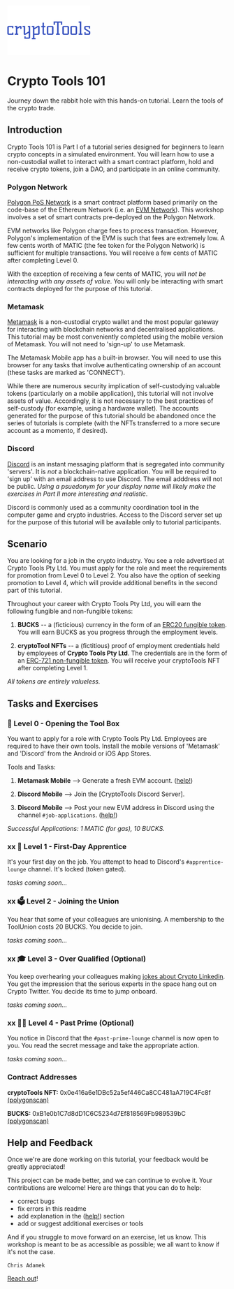 ![cryptoToolsLogo](images/cryptoToolsLogo.jpg?raw=true "cryptoToolsLogo") 
# Crypto Tools 101
Journey down the rabbit hole with this hands-on tutorial. Learn the tools of the crypto trade. 

## Introduction

Crypto Tools 101 is Part I of a tutorial series designed for beginners to learn crypto concepts in a simulated environment. You will learn how to use a non-custodial wallet to interact with a smart contract platform, hold and receive crypto tokens, join a DAO, and participate in an online community. 

### Polygon Network

[Polygon PoS Network](https://youtu.be/IijtdpAtOt0) is a smart contract platform based primarily on the code-base of the Ethereum Network (i.e. an [EVM Network](https://www.alchemy.com/overviews/what-is-the-ethereum-virtual-machine-evm)). This workshop involves a set of smart contracts pre-deployed on the Polygon Network.

EVM networks like Polygon charge fees to process transaction. However, Polygon's implementation of the EVM is such that fees are extremely low. A few cents worth of MATIC (the fee token for the Polygon Network) is sufficient for multiple transactions. You will receive a few cents of MATIC after completing Level 0. 

With the exception of receiving a few cents of MATIC, you will *not be interacting with any assets of value*.  You will only be interacting with smart contracts deployed for the purpose of this tutorial. 

### Metamask

[Metamask](https://en.wikipedia.org/wiki/MetaMask) is a non-custodial crypto wallet and the most popular gateway for interacting with blockchain networks and decentralised applications.  This tutorial may be most conveniently completed using the mobile version of Metamask. You will not need to 'sign-up' to use Metamask. 

The Metamask Mobile app has a built-in browser. You will need to use this browser for any tasks that involve authenticating ownership of an account (these tasks are marked as 'CONNECT').

While there are numerous security implication of self-custodying valuable tokens (particularly on a mobile application), this tutorial will not involve assets of value.  Accordingly, it is not necessary to the best practices of self-custody (for example, using a hardware wallet). The accounts generated for the purpose of this tutorial should be abandoned once the series of tutorials is complete (with the NFTs transferred to a more secure account as a momento, if desired). 

### Discord

[Discord](https://en.wikipedia.org/wiki/Discord_(software)) is an instant messaging platform that is segregated into community 'servers'. It is _not_ a blockchain-native application. You will be required to 'sign up' with an email address to use Discord. The email adddress will not be public. *Using a psuedonym for your display name will likely make the exercises in Part II more interesting and realistic*. 

Discord is commonly used as a community coordination tool in the computer game and crypto industries. Access to the Discord server set up for the purpose of this tutorial will be available only to tutorial participants. 

## Scenario 

You are looking for a job in the crypto industry.  You see a role advertised at Crypto Tools Pty Ltd. You must apply for the role and meet the requirements for promotion from Level 0 to Level 2. You also have the option of seeking promotion to Level 4, which will provide additional benefits in the second part of this tutorial. 

Throughout your career with Crypto Tools Pty Ltd, you will earn the following fungible and non-fungible tokens: 

1. **BUCKS** -- a (ficticious) currency in the form of an [ERC20 fungible token](https://ethereum.org/en/developers/docs/standards/tokens/erc-20/).  You will earn BUCKS as you progress through the employment levels. 

2. **cryptoTool NFTs** -- a (fictitious) proof of employment credentials held by employees of **Crypto Tools Pty Ltd**.  The credentials are in the form of an [ERC-721 non-fungible token](https://ethereum.org/en/developers/docs/standards/tokens/erc-721/). You will receive your cryptoTools NFT after completing Level 1. 

*All tokens are entirely valueless.* 

## Tasks and Exercises 

### 🧰 Level 0 - Opening the Tool Box
You want to apply for a role with Crypto Tools Pty Ltd.  Employees are required to have their own tools. Install the mobile versions of 'Metamask' and 'Discord' from the Android or iOS App Stores. 

Tools and Tasks:

1. **Metamask Mobile** --> Generate a fresh EVM account. ([help!](/HELPME.md))

2. **Discord Mobile** --> Join the [CryptoTools Discord Server]. 

3. **Discord Mobile** --> Post your new EVM address in Discord using the channel `#job-applications`. ([help!](/HELPME.md))

*Successful Applications: 1 MATIC (for gas), 10 BUCKS.*


### xx 👷 Level 1 - First-Day Apprentice 
It's your first day on the job. You attempt to head to Discord's `#apprentice-lounge` channel. It's locked (token gated).    

*tasks coming soon...*


### xx 🗳️ Level 2 - Joining the Union 
You hear that some of your colleagues are unionising. A membership to the ToolUnion costs 20 BUCKS. You decide to join. 

*tasks coming soon...*


### xx 🎓 Level 3 - Over Qualified (Optional)
You keep overhearing your colleagues making [jokes about Crypto Linkedin](/Linkedin-jokes.md/). You get the impression that the serious experts in the space hang out on Crypto Twitter. You decide its time to jump onboard. 

*tasks coming soon...*


### xx 👴👵 Level 4 - Past Prime (Optional)
You notice in Discord that the `#past-prime-lounge` channel is now open to you. You read the secret message and take the appropriate action. 

*tasks coming soon...*


### Contract Addresses 

**cryptoTools NFT:** 0x0e416a6e1DBc52a5ef446Ca8CC481aA719C4Fc8f [(polygonscan)](https://polygonscan.com/address/0x0e416a6e1dbc52a5ef446ca8cc481aa719c4fc8f)

**BUCKS:** 0xB1e0b1C7d8dD1C6C5234d7Ef818569Fb989539bC [(polygonscan)](https://polygonscan.com/token/0xb1e0b1c7d8dd1c6c5234d7ef818569fb989539bc)

## Help and Feedback
Once we're are done working on this tutorial, your feedback would be greatly appreciated! 

This project can be made better, and we can continue to evolve it. Your contributions are welcome! Here are things that you can do to help:
- correct bugs 
- fix errors in this readme
- add explanation in the ([help!](/HELPME.md)) section
- add or suggest additional exercises or tools

And if you struggle to move forward on an exercise, let us know. This workshop is meant to be as accessible as possible; we all want to know if it's not the case.

```
Chris Adamek
```
[Reach out](https://twitter.com/ChrisJAdamek)!
